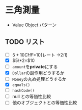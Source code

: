 # 三角測量

- Value Object パターン

## TODO リスト

- [ ] $5+10CHF=$10(レート →2:1)
- [x] $5\*2=$10
- [ ] `amount`を**private**にする
- [x] `Dollar`の副作用どうするか
- [ ] `Money`の丸め処理どうするか
- [x] `equals()`
- [ ] `hashCode()`
- [ ] null との等価性比較
- [ ] 他のオブジェクトとの等価性比較
